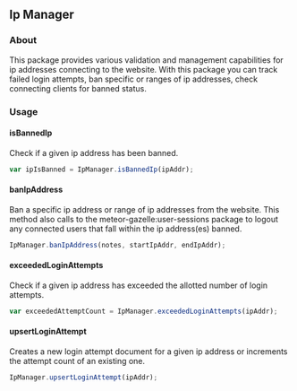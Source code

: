 ## Ip Manager
### About
This package provides various validation and management capabilities for ip addresses connecting to the website.
With this package you can track failed login attempts, ban specific or ranges of ip addresses, check connecting clients for banned status.

### Usage
#### isBannedIp
Check if a given ip address has been banned.
```javascript
var ipIsBanned = IpManager.isBannedIp(ipAddr);
```

#### banIpAddress
Ban a specific ip address or range of ip addresses from the website. This method also calls to the meteor-gazelle:user-sessions package to logout any connected users that fall within the ip address(es) banned.
```javascript
IpManager.banIpAddress(notes, startIpAddr, endIpAddr);
```

#### exceededLoginAttempts
Check if a given ip address has exceeded the allotted number of login attempts.
```javascript
var exceededAttemptCount = IpManager.exceededLoginAttempts(ipAddr);
```

#### upsertLoginAttempt
Creates a new login attempt document for a given ip address or increments the attempt count of an existing one.
```javascript
IpManager.upsertLoginAttempt(ipAddr);
```
